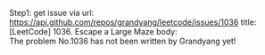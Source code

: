 Step1: get issue via url: https://api.github.com/repos/grandyang/leetcode/issues/1036 
 title:[LeetCode] 1036. Escape a Large Maze 
 body:  
 The problem No.1036 has not been written by Grandyang yet!